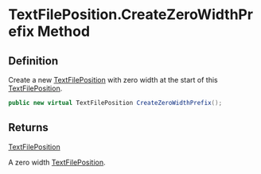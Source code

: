 # TextFilePosition.CreateZeroWidthPrefix Method
## Definition

Create a new [TextFilePosition](MrKWatkins.Ast.Position.TextFilePosition.md) with zero width at the start of this [TextFilePosition](MrKWatkins.Ast.Position.TextFilePosition.md).

```c#
public new virtual TextFilePosition CreateZeroWidthPrefix();
```

## Returns

[TextFilePosition](MrKWatkins.Ast.Position.TextFilePosition.md)

A zero width [TextFilePosition](MrKWatkins.Ast.Position.TextFilePosition.md).
